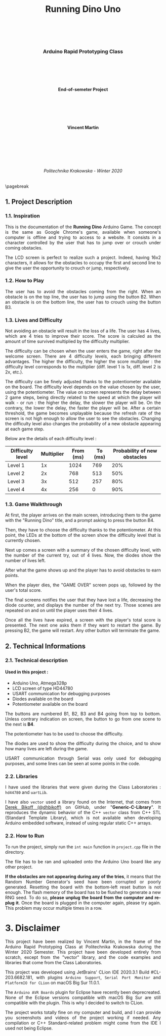 <div align="center">

# Running Dino Uno

<br><br><br><br>

### Arduino Rapid Prototyping Class

<br /><br /><br /><br />

#### End-of-semeter Project

<br><br><br><br>

#### Vincent Martin

<br><br><br><br><br>

###### Politechnika Krakowska - Winter 2020

</div>

\pagebreak

<div align="justify">

## 1. Project Description

### 1.1. Inspiration

This is the documentation of the **Running Dino** Arduino Game. The concept is the same as Google Chrome's game, available
when someone's computer is offline and trying to access to a website. It consists in a character controlled by the user
that has to jump over or crouch under coming obstacles.

The LCD screen is perfect to realize such a project. Indeed, having 16x2 characters, it allows for the obstacles to
occupy the first and second line to give the user the opportunity to crouch or jump, respectively.

### 1.2. How to Play
The user has to avoid the obstacles coming from the right. When an obstacle is on the top line, the user has to jump
using the button B2. When an obstacle is on the bottom line, the user has to crouch using the button B3.

### 1.3. Lives and Difficulty
Not avoiding an obstacle will result in the loss of a life. The user has 4 lives, which are 4 tries to improve their score.
The score is calculed as the amount of time survived multiplied by the difficulty multiplier.

The difficulty can be chosen when the user enters the game, right after the welcome screen. There are 4 difficulty levels,
each bringing different advantages. The higher the difficulty, the higher the score multiplier : the difficulty level
corresponds to the multiplier (diff. level 1 is 1x, diff. level 2 is 2x, etc.).

The difficulty can be finely adjusted thanks to the potentiometer available on the board. The difficulty level depends on
the value chosen by the user, using the potentiometer. The value on screen represents the delay between 2 game steps, being
directly related to the speed at which the player will walk - or run : the higher the delay, the slower the player will be.
On the contrary, the lower the delay, the faster the player will be. After a certain threshold, the game becomes unplayable
because the refresh rate of the screen is not high enough to allow the user to see the obstacles. Changing the difficulty
level also changes the probability of a new obstacle appearing at each game step.

Below are the details of each difficulty level :

| Difficulty level | Multiplier | From (ms) | To (ms) | Probability of new obstacles |
|------------------|------------|-----------|---------|------------------------------|
| Level 1          | 1x         | 1024      | 769     | 20%                          |
| Level 2          | 2x         | 768       | 513     | 50%                          |
| Level 3          | 3x         | 512       | 257     | 80%                          |
| Level 4          | 4x         | 256       | 0       | 90%                          |

### 1.3. Game Walkthrough

At first, the player arrives on the main screen, introducing them to the game with the "Running Dino" title, and a prompt
asking to press the button B4.

Then, they have to choose the difficulty thanks to the potentiometer. At this point, the LEDs at the bottom of the screen
show the difficulty level that is currently chosen.

Next up comes a screen with a summary of the chosen difficulty level, with the number of the current try, out of 4 lives.
Now, the diodes show the number of lives left.

After what the game shows up and the player has to avoid obstacles to earn points.

When the player dies, the "GAME OVER" screen pops up, followed by the user's total score.

The final screens notifies the user that they have lost a life, decreasing the diode counter, and displays the number of the next try. Those scenes are
repeated on and on until the player uses their 4 lives.

Once all the lives have expired, a screen with the player's total score is presented. The next one asks them if they want
to restart the game. By pressing B2, the game will restart. Any other button will terminate the game.

## 2. Technical Informations

### 2.1. Technical description

#### Used in this project :
- Arduino Uno, Atmega328p
- LCD screen of type HD44780
- USART communication for debugging purposes
- Diodes available on the board
- Potentiometer available on the board

The buttons are numbered B1, B2, B3 and B4 going from top to bottom. Unless contrary indication on screen, the button
to go from one scene to the next is **B4**.

The potentiometer has to be used to choose the difficulty.

The diodes are used to show the difficulty during the choice, and to show how many lives are left during the game.

USART communication through Serial was only used for debugging purposes, and some lines can be seen at some points in
the code.

### 2.2. Libraries

I have used the libraries that were given during the Class Laboratories : `hd44780` and `uartLib`.

I have also `vector` used a library found on the Internet, that comes from [Derek Bikoff (@dhbikoff)](https://github.com/dhbikoff)
on GitHub, under "**Generic-C-Library**". It reproduces the dynamic behavior of the C++ `vector` class from C++ STL
(Standard Template Library), which is not available when developing Arduino embedded software, instead of using regular
static C++ arrays.

### 2.2. How to Run

To run the project, simply run the `int main` function in `project.cpp` file in the directory.

The file has to be ran and uploaded onto the Arduino Uno board like any other project.

**If the obstacles are not appearing during any of the tries**, it means that the Random Number Generator's seed have
been corrupted or poorly generated. Resetting the board with the bottom-left reset button is not enough. The flash
memory of the board has to be flushed to generate a new RNG seed. To do so, **please unplug the board from the computer
and re-plug it**. Once the board is plugged in the computer again, please try again. This problem may occur multiple times
in a row.

# 3. Disclaimer

This project have been realized by Vincent Martin, in the frame of the Arduino Rapid Prototyping Class at Politechnika
Krakowska during the Winter 2020 Semester. This project have been developed entirely from scratch, except from the "vector"
library, and the code examples and libraries that come from the Class Laboratories.

This project was developed using JetBrains' CLion IDE 2020.3.1 Build #CL-203.6682.181, with plugins `Arduino Support`,
`Serial Port Monitor` and `PlatformIO for CLion` on macOS Big Sur 11.0.1.

The `Arduino AVR Boards` plugin for Eclipse have recently been deprecreated. None of the Eclipse versions compatible with
macOS Big Sur are still compatible with the plugin. This is why I decided to switch to CLion.

The project works totally fine on my computer and build, and I can provide you screenshots and videos of the project
working if needed. Any compilation or C++ Standard-related problem might come from the IDE I used not being Eclipse.
</div>
